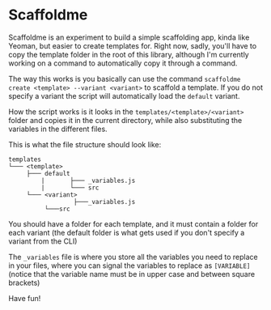 # Scaffoldme

Scaffoldme is an experiment to build a simple scaffolding app, kinda like Yeoman, but easier to create templates for. Right now, sadly, you'll have to copy the template folder in the root of this library, although I'm currently working on a command to automatically copy it through a command.

The way this works is you basically can use the command `scaffoldme create <template> --variant <variant>` to scaffold a template. If you do not specify a variant the script will automatically load the `default` variant.

How the script works is it looks in the `templates/<template>/<variant>` folder and copies it in the current directory, while also substituting the variables in the different files.

This is what the file structure should look like:

```
templates
└─── <template>
     ├─── default
		 |		 ├─── _variables.js
		 |		 └─── src
     └─── <variant>
				  ├───_variables.js
          └───src
```

You should have a folder for each template, and it must contain a folder for each variant (the default folder is what gets used if you don't specify a variant from the CLI)

The `_variables` file is where you store all the variables you need to replace in your files, where you can signal the variables to replace as `[VARIABLE]` (notice that the variable name must be in upper case and between square brackets)

Have fun!